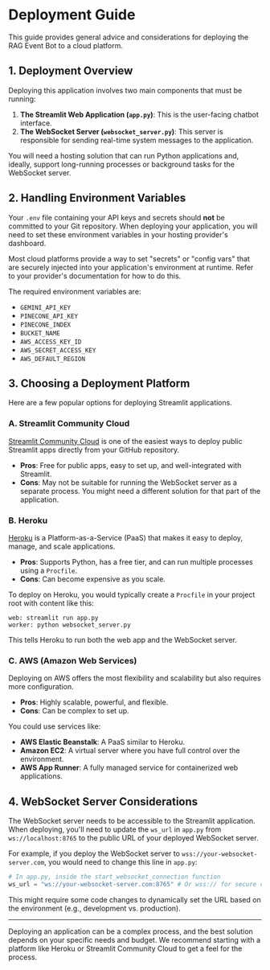 # Deployment Guide

This guide provides general advice and considerations for deploying the RAG Event Bot to a cloud platform.

## 1. Deployment Overview

Deploying this application involves two main components that must be running:

1.  **The Streamlit Web Application (`app.py`)**: This is the user-facing chatbot interface.
2.  **The WebSocket Server (`websocket_server.py`)**: This server is responsible for sending real-time system messages to the application.

You will need a hosting solution that can run Python applications and, ideally, support long-running processes or background tasks for the WebSocket server.

## 2. Handling Environment Variables

Your `.env` file containing your API keys and secrets should **not** be committed to your Git repository. When deploying your application, you will need to set these environment variables in your hosting provider's dashboard.

Most cloud platforms provide a way to set "secrets" or "config vars" that are securely injected into your application's environment at runtime. Refer to your provider's documentation for how to do this.

The required environment variables are:
*   `GEMINI_API_KEY`
*   `PINECONE_API_KEY`
*   `PINECONE_INDEX`
*   `BUCKET_NAME`
*   `AWS_ACCESS_KEY_ID`
*   `AWS_SECRET_ACCESS_KEY`
*   `AWS_DEFAULT_REGION`

## 3. Choosing a Deployment Platform

Here are a few popular options for deploying Streamlit applications.

### A. Streamlit Community Cloud

[Streamlit Community Cloud](https://streamlit.io/cloud) is one of the easiest ways to deploy public Streamlit apps directly from your GitHub repository.

*   **Pros**: Free for public apps, easy to set up, and well-integrated with Streamlit.
*   **Cons**: May not be suitable for running the WebSocket server as a separate process. You might need a different solution for that part of the application.

### B. Heroku

[Heroku](https://www.heroku.com/) is a Platform-as-a-Service (PaaS) that makes it easy to deploy, manage, and scale applications.

*   **Pros**: Supports Python, has a free tier, and can run multiple processes using a `Procfile`.
*   **Cons**: Can become expensive as you scale.

To deploy on Heroku, you would typically create a `Procfile` in your project root with content like this:

```
web: streamlit run app.py
worker: python websocket_server.py
```
This tells Heroku to run both the web app and the WebSocket server.

### C. AWS (Amazon Web Services)

Deploying on AWS offers the most flexibility and scalability but also requires more configuration.

*   **Pros**: Highly scalable, powerful, and flexible.
*   **Cons**: Can be complex to set up.

You could use services like:
*   **AWS Elastic Beanstalk**: A PaaS similar to Heroku.
*   **Amazon EC2**: A virtual server where you have full control over the environment.
*   **AWS App Runner**: A fully managed service for containerized web applications.

## 4. WebSocket Server Considerations

The WebSocket server needs to be accessible to the Streamlit application. When deploying, you'll need to update the `ws_url` in `app.py` from `ws://localhost:8765` to the public URL of your deployed WebSocket server.

For example, if you deploy the WebSocket server to `wss://your-websocket-server.com`, you would need to change this line in `app.py`:

```python
# In app.py, inside the start_websocket_connection function
ws_url = "ws://your-websocket-server.com:8765" # Or wss:// for secure connections
```

This might require some code changes to dynamically set the URL based on the environment (e.g., development vs. production).

---

Deploying an application can be a complex process, and the best solution depends on your specific needs and budget. We recommend starting with a platform like Heroku or Streamlit Community Cloud to get a feel for the process.
